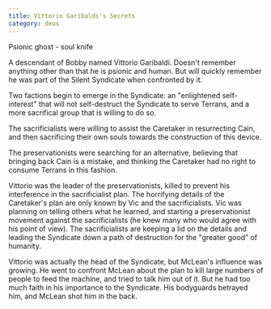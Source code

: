 ```yaml
---
title: Vittorio Garibaldi's Secrets
category: deus
---
```

Psionic ghost - soul knife

A descendant of Bobby named Vittorio Garibaldi. Doesn't remember anything other than that he is psionic and human. But will quickly remember he was part of the Silent Syndicate when confronted by it.

Two factions begin to emerge in the Syndicate: an &quot;enlightened self-interest&quot; that will not self-destruct the Syndicate to serve Terrans, and a more sacrifical group that is willing to do so.

The sacrificialists were willing to assist the Caretaker in resurrecting Cain, and then sacrificing their own souls towards the construction of this device.

The preservationists were searching for an alternative, believing that bringing back Cain is a mistake, and thinking the Caretaker had no right to consume Terrans in this fashion.

Vittorio was the leader of the preservationists, killed to prevent his interference in the sacrificialist plan. The horrifying details of the Caretaker's plan are only known by Vic and the sacrificialists. Vic was planning on telling others what he learned, and starting a preservationist movement against the sacrificialists (he knew many who would agree with his point of view). The sacrificialists are keeping a lid on the details and leading the Syndicate down a path of destruction for the &quot;greater good&quot; of humanity.

Vittorio was actually the head of the Syndicate, but McLean's influence was growing. He went to confront McLean about the plan to kill large numbers of people to feed the machine, and tried to talk him out of it. But he had too much faith in his importance to the Syndicate. His bodyguards betrayed him, and McLean shot him in the back.
